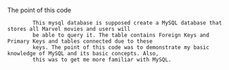 The point of this code

            This mysql database is supposed create a MySQL database that stores all Marvel movies and users will 
            be able to query it. The table contains Foreign Keys and Primary Keys and tables connected due to these
            keys. The point of this code was to demonstrate my basic knowledge of MySQL and its basic concepts. Also,
            this was to get me more familiar with MySQL.
